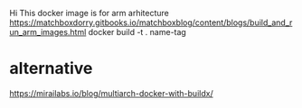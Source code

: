 Hi
This docker image is for arm arhitecture
https://matchboxdorry.gitbooks.io/matchboxblog/content/blogs/build_and_run_arm_images.html
docker build -t . name-tag


# alternative
https://mirailabs.io/blog/multiarch-docker-with-buildx/